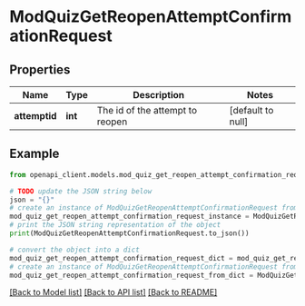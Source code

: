 # ModQuizGetReopenAttemptConfirmationRequest


## Properties

Name | Type | Description | Notes
------------ | ------------- | ------------- | -------------
**attemptid** | **int** | The id of the attempt to reopen | [default to null]

## Example

```python
from openapi_client.models.mod_quiz_get_reopen_attempt_confirmation_request import ModQuizGetReopenAttemptConfirmationRequest

# TODO update the JSON string below
json = "{}"
# create an instance of ModQuizGetReopenAttemptConfirmationRequest from a JSON string
mod_quiz_get_reopen_attempt_confirmation_request_instance = ModQuizGetReopenAttemptConfirmationRequest.from_json(json)
# print the JSON string representation of the object
print(ModQuizGetReopenAttemptConfirmationRequest.to_json())

# convert the object into a dict
mod_quiz_get_reopen_attempt_confirmation_request_dict = mod_quiz_get_reopen_attempt_confirmation_request_instance.to_dict()
# create an instance of ModQuizGetReopenAttemptConfirmationRequest from a dict
mod_quiz_get_reopen_attempt_confirmation_request_from_dict = ModQuizGetReopenAttemptConfirmationRequest.from_dict(mod_quiz_get_reopen_attempt_confirmation_request_dict)
```
[[Back to Model list]](../README.md#documentation-for-models) [[Back to API list]](../README.md#documentation-for-api-endpoints) [[Back to README]](../README.md)


